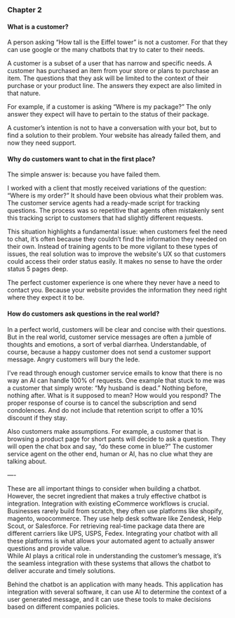 ### Chapter 2

#### What is a customer?

A person asking “How tall is the Eiffel tower” is not a customer. For that they can use google or the many chatbots that try to cater to their needs.

A customer is a subset of a user that has narrow and specific needs. A customer has purchased an item from your store or plans to purchase an item. The questions that they ask will be limited to the context of their purchase or your product line. The answers they expect are also limited in that nature.

For example, if a customer is asking “Where is my package?” The only answer they expect will have to pertain to the status of their package.

A customer’s intention is not to have a conversation with your bot, but to find a solution to their problem. Your website has already failed them, and now they need support.

#### Why do customers want to chat in the first place?

The simple answer is: because you have failed them.

I worked with a client that mostly received variations of the question: “Where is my order?” It should have been obvious what their problem was. The customer service agents had a ready-made script for tracking questions. The process was so repetitive that agents often mistakenly sent this tracking script to customers that had slightly different requests.

This situation highlights a fundamental issue: when customers feel the need to chat, it’s often because they couldn’t find the information they needed on their own. Instead of training agents to be more vigilant to these types of issues, the real solution was to improve the website's UX so that customers could access their order status easily. It makes no sense to have the order status 5 pages deep.

The perfect customer experience is one where they never have a need to contact you. Because your website provides the information they need right where they expect it to be.

#### How do customers ask questions in the real world?

In a perfect world, customers will be clear and concise with their questions. But in the real world, customer service messages are often a jumble of thoughts and emotions, a sort of verbal diarrhea. Understandable, of course, because a happy customer does not send a customer support message. Angry customers will bury the lede.

I’ve read through enough customer service emails to know that there is no way an AI can handle 100% of requests. One example that stuck to me was a customer that simply wrote: “My husband is dead.” Nothing before, nothing after. What is it supposed to mean? How would you respond? The proper response of course is to cancel the subscription and send condolences. And do not include that retention script to offer a 10% discount if they stay.

Also customers make assumptions. For example, a customer that is browsing a product page for short pants will decide to ask a question. They will open the chat box and say, “do these come in blue?” The customer service agent on the other end, human or AI, has no clue what they are talking about. 

—-

These are all important things to consider when building a chatbot. However, the secret ingredient that makes a truly effective chatbot is integration. Integration with existing eCommerce workflows is crucial. Businesses rarely build from scratch, they often use platforms like shopify, magento, woocommerce. They use help desk software like Zendesk, Help Scout, or Salesforce. For retrieving real-time package data there are different carriers like UPS, USPS, Fedex. Integrating your chatbot with all these platforms is what allows your automated agent to actually answer questions and provide value.  
While AI plays a critical role in understanding the customer’s message, it’s the seamless integration with these systems that allows the chatbot to deliver accurate and timely solutions.

Behind the chatbot is an application with many heads. This application has integration with several software, it can use AI to determine the context of a user generated message, and it can use these tools to make decisions based on different companies policies.